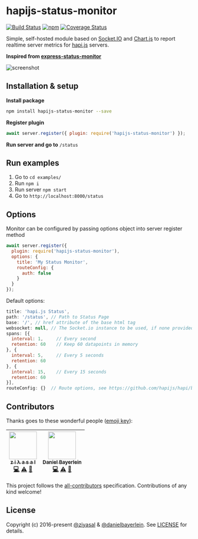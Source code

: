 
# hapijs-status-monitor

[![Build Status](https://travis-ci.org/ziyasal/hapijs-status-monitor.svg?branch=master)](https://travis-ci.org/ziyasal/hapijs-status-monitor) [![npm](https://img.shields.io/npm/v/hapijs-status-monitor.svg)](https://www.npmjs.com/package/hapijs-status-monitor) [![Coverage Status](https://coveralls.io/repos/github/ziyasal/hapijs-status-monitor/badge.svg?branch=master)](https://coveralls.io/github/ziyasal/hapijs-status-monitor?branch=master)

Simple, self-hosted module based on [Socket.IO](http://socket.io) and
[Chart.js](http://www.chartjs.org) to report realtime server metrics for
[hapi.js](http://hapijs.com) servers.

**Inspired from [express-status-monitor](https://github.com/RafalWilinski/express-status-monitor)**

![screenshot](./docs/images/screenshot.jpg)

## Installation & setup

**Install package**

```sh
npm install hapijs-status-monitor --save
```

**Register plugin**

```js
await server.register({ plugin: require('hapijs-status-monitor') });
```
**Run server and go to** `/status`

## Run examples

1. Go to `cd examples/`
2. Run `npm i`
3. Run server `npm start`
4. Go to `http://localhost:8000/status`

## Options

Monitor can be configured by passing options object into server register method

```js
await server.register({
  plugin: require('hapijs-status-monitor'),
  options: {
    title: 'My Status Monitor',
    routeConfig: {
      auth: false
    }
  }
});
```

Default options:

```js
title: 'hapi.js Status',
path: '/status', // Path to Status Page
base: '/', // href attribute of the base html tag 
websocket: null, // The Socket.io instance to be used, if none provided a new one will be created!
spans: [{
  interval: 1,     // Every second
  retention: 60    // Keep 60 datapoints in memory
}, {
  interval: 5,     // Every 5 seconds
  retention: 60
}, {
  interval: 15,    // Every 15 seconds
  retention: 60
}],
routeConfig: {}  // Route options, see https://github.com/hapijs/hapi/blob/master/API.md#route-options
```

## Contributors

Thanks goes to these wonderful people ([emoji key](https://github.com/kentcdodds/all-contributors#emoji-key)):

<!-- ALL-CONTRIBUTORS-LIST:START - Do not remove or modify this section -->
| [<img src="https://avatars0.githubusercontent.com/u/1651945?v=4" width="75px;"/><br /><sub>z i λ a s a l</sub>](http://www.ziyasal.com)<br />[💻](https://github.com/ziyasal/hapijs-status-monitor/commits?author=ziyasal "Code") [⚠️](https://github.com/ziyasal/hapijs-status-monitor/commits?author=ziyasal "Tests") [📖](https://github.com/ziyasal/hapijs-status-monitor/commits?author=ziyasal "Documentation") | [<img src="https://avatars2.githubusercontent.com/u/457834?v=4" width="75px;"/><br /><sub>Daniel Bayerlein</sub>](https://github.com/danielbayerlein)<br />[💻](https://github.com/ziyasal/hapijs-status-monitor/commits?author=danielbayerlein "Code") [⚠️](https://github.com/ziyasal/hapijs-status-monitor/commits?author=danielbayerlein "Tests") [📖](https://github.com/ziyasal/hapijs-status-monitor/commits?author=danielbayerlein "Documentation") |
| :---: | :---: |
<!-- ALL-CONTRIBUTORS-LIST:END -->

This project follows the [all-contributors](https://github.com/kentcdodds/all-contributors) specification. Contributions of any kind welcome!

## License

Copyright (c) 2016-present [@ziyasal](https://github.com/ziyasal) & [@danielbayerlein](https://github.com/danielbayerlein).
See [LICENSE](./LICENSE.md) for details.
